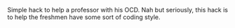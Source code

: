 Simple hack to help a professor with his OCD. Nah but seriously, 
this hack is to help the freshmen have some sort of coding style.